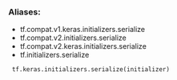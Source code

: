 ### Aliases:
- tf.compat.v1.keras.initializers.serialize
- tf.compat.v2.initializers.serialize
- tf.compat.v2.keras.initializers.serialize
- tf.initializers.serialize

```
 tf.keras.initializers.serialize(initializer)
```
